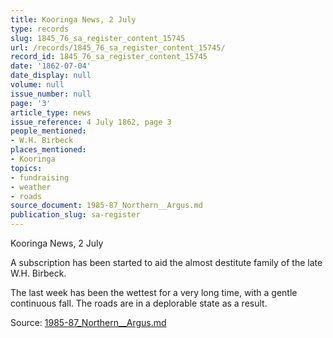 ```yaml
---
title: Kooringa News, 2 July
type: records
slug: 1845_76_sa_register_content_15745
url: /records/1845_76_sa_register_content_15745/
record_id: 1845_76_sa_register_content_15745
date: '1862-07-04'
date_display: null
volume: null
issue_number: null
page: '3'
article_type: news
issue_reference: 4 July 1862, page 3
people_mentioned:
- W.H. Birbeck
places_mentioned:
- Kooringa
topics:
- fundraising
- weather
- roads
source_document: 1985-87_Northern__Argus.md
publication_slug: sa-register
---
```


Kooringa News, 2 July

A subscription has been started to aid the almost destitute family of the late W.H. Birbeck.

The last week has been the wettest for a very long time, with a gentle continuous fall.  The roads are in a deplorable state as a result.

Source: [1985-87_Northern__Argus.md](/downloads/markdown/1985-87_Northern__Argus.md)
